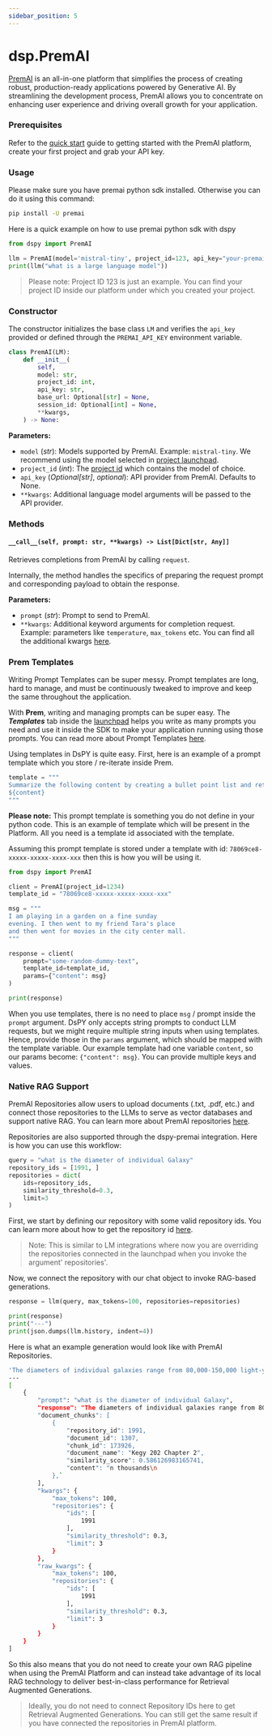 ```yaml
---
sidebar_position: 5
---
```


# dsp.PremAI

[PremAI](https://app.premai.io) is an all-in-one platform that simplifies the process of creating robust, production-ready applications powered by Generative AI. By streamlining the development process, PremAI allows you to concentrate on enhancing user experience and driving overall growth for your application.

### Prerequisites

Refer to the [quick start](https://docs.premai.io/introduction) guide to getting started with the PremAI platform, create your first project and grab your API key.

### Usage

Please make sure you have premai python sdk installed. Otherwise you can do it using this command:

```bash
pip install -U premai
```

Here is a quick example on how to use premai python sdk with dspy

```python
from dspy import PremAI

llm = PremAI(model='mistral-tiny', project_id=123, api_key="your-premai-api-key")
print(llm("what is a large language model"))
```

> Please note: Project ID 123 is just an example. You can find your project ID inside our platform under which you created your project.

### Constructor

The constructor initializes the base class `LM` and verifies the `api_key` provided or defined through the `PREMAI_API_KEY` environment variable.

```python
class PremAI(LM):
    def __init__(
        self,
        model: str,
        project_id: int,
        api_key: str,
        base_url: Optional[str] = None,
        session_id: Optional[int] = None,
        **kwargs,
    ) -> None:
```

**Parameters:**

- `model` (_str_): Models supported by PremAI. Example: `mistral-tiny`. We recommend using the model selected in [project launchpad](https://docs.premai.io/get-started/launchpad).
- `project_id` (_int_): The [project id](https://docs.premai.io/get-started/projects) which contains the model of choice.
- `api_key` (_Optional[str]_, _optional_): API provider from PremAI. Defaults to None.
- `**kwargs`: Additional language model arguments will be passed to the API provider.

### Methods

#### `__call__(self, prompt: str, **kwargs) -> List[Dict[str, Any]]`

Retrieves completions from PremAI by calling `request`.

Internally, the method handles the specifics of preparing the request prompt and corresponding payload to obtain the response.

**Parameters:**

- `prompt` (_str_): Prompt to send to PremAI.
- `**kwargs`: Additional keyword arguments for completion request. Example: parameters like `temperature`, `max_tokens` etc. You can find all the additional kwargs [here](https://docs.premai.io/get-started/sdk#optional-parameters).

### Prem Templates

Writing Prompt Templates can be super messy. Prompt templates are long, hard to manage, and must be continuously tweaked to improve and keep the same throughout the application.

With **Prem**, writing and managing prompts can be super easy. The **_Templates_** tab inside the [launchpad](https://docs.premai.io/get-started/launchpad) helps you write as many prompts you need and use it inside the SDK to make your application running using those prompts. You can read more about Prompt Templates [here](https://docs.premai.io/get-started/prem-templates).

Using templates in DsPY is quite easy. First, here is an example of a prompt template which you store / re-iterate inside Prem.

```python
template = """
Summarize the following content by creating a bullet point list and return it in json
${content}
"""
```

**Please note:** This prompt template is something you do not define in your python code. This is an example of template which will be present in the Platform. All you need is a template id associated with the template.

Assuming this prompt template is stored under a template with id: `78069ce8-xxxxx-xxxxx-xxxx-xxx` then this is how you will be using it.

```python
from dspy import PremAI

client = PremAI(project_id=1234)
template_id = "78069ce8-xxxxx-xxxxx-xxxx-xxx"

msg = """
I am playing in a garden on a fine sunday
evening. I then went to my friend Tara's place
and then went for movies in the city center mall.
"""

response = client(
    prompt="some-random-dummy-text",
    template_id=template_id,
    params={"content": msg}
)

print(response)
```

When you use templates, there is no need to place `msg` / prompt inside the `prompt` argument. DsPY only accepts string prompts to conduct LLM requests, but we might require multiple string inputs when using templates. Hence, provide those in the `params` argument, which should be mapped with the template variable. Our example template had one variable `content`, so our params become: `{"content": msg}`. You can provide multiple keys and values.

### Native RAG Support

PremAI Repositories allow users to upload documents (.txt, .pdf, etc.) and connect those repositories to the LLMs to serve as vector databases and support native RAG. You can learn more about PremAI repositories [here](https://docs.premai.io/get-started/repositories).

Repositories are also supported through the dspy-premai integration. Here is how you can use this workflow:

```python
query = "what is the diameter of individual Galaxy"
repository_ids = [1991, ]
repositories = dict(
    ids=repository_ids,
    similarity_threshold=0.3,
    limit=3
)
```

First, we start by defining our repository with some valid repository ids. You can learn more about how to get the repository id [here](https://docs.premai.io/get-started/repositories).

> Note: This is similar to LM integrations where now you are overriding the repositories connected in the launchpad when you invoke the argument' repositories'.

Now, we connect the repository with our chat object to invoke RAG-based generations.

```python
response = llm(query, max_tokens=100, repositories=repositories)

print(response)
print("---")
print(json.dumps(llm.history, indent=4))
```

Here is what an example generation would look like with PremAI Repositories.

```bash
'The diameters of individual galaxies range from 80,000-150,000 light-years.'
---
[
    {
        "prompt": "what is the diameter of individual Galaxy",
        "response": "The diameters of individual galaxies range from 80,000-150,000 light-years.",
        "document_chunks": [
            {
                "repository_id": 1991,
                "document_id": 1307,
                "chunk_id": 173926,
                "document_name": "Kegy 202 Chapter 2",
                "similarity_score": 0.586126983165741,
                "content": "n thousands\n                                                                                                                                               of           light-years. The diameters of individual\n                                                                                                                                               galaxies range from 80,000-150,000 light\n                                                                                                                       "
            },`
        ],
        "kwargs": {
            "max_tokens": 100,
            "repositories": {
                "ids": [
                    1991
                ],
                "similarity_threshold": 0.3,
                "limit": 3
            }
        },
        "raw_kwargs": {
            "max_tokens": 100,
            "repositories": {
                "ids": [
                    1991
                ],
                "similarity_threshold": 0.3,
                "limit": 3
            }
        }
    }
]
```

So this also means that you do not need to create your own RAG pipeline when using the PremAI Platform and can instead take advantage of its local RAG technology to deliver best-in-class performance for Retrieval Augmented Generations.

> Ideally, you do not need to connect Repository IDs here to get Retrieval Augmented Generations. You can still get the same result if you have connected the repositories in PremAI platform.

